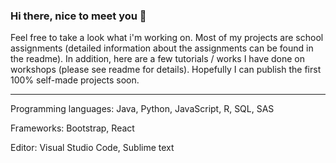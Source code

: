 ### Hi there, nice to meet you 👋

<!--
**SatuKa/SatuKa** is a ✨ _special_ ✨ repository because its `README.md` (this file) appears on your GitHub profile.

Here are some ideas to get you started:

- 🔭 I’m currently working on ...
- 🌱 I’m currently learning to code 
- 👯 I’m looking to collaborate on ...
- 🤔 I’m looking for help with ...
- 💬 Ask me about household consumption and saving. I could talk for hours about the consumer studies. 
- 📫 How to reach me: ...
- 😄 Pronouns: ...
- ⚡ Fun fact: 
-->

Feel free to take a look what i'm working on. Most of my projects are school assignments 
(detailed information about the assignments can be found in the readme). 
In addition, here are a few tutorials / works I have done on workshops (please see readme for details). 
Hopefully I can publish the first 100% self-made projects soon. 


___
Programming languages: Java, Python, JavaScript, R, SQL, SAS

Frameworks: Bootstrap, React

Editor: Visual Studio Code, Sublime text


